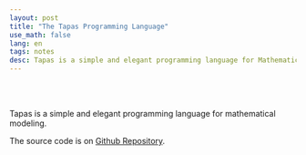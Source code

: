 ```yaml
---
layout: post
title: "The Tapas Programming Language"
use_math: false
lang: en
tags: notes
desc: Tapas is a simple and elegant programming language for Mathematical Modeling
---
```


<br><br>

Tapas is a simple and elegant programming language for mathematical modeling. 

The source code is on [Github Repository](https://github.com/zhuanglinsheng/tapas).

